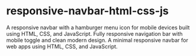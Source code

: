 # responsive-navbar-html-css-js
A responsive navbar with a hamburger menu icon for mobile devices built using HTML, CSS, and JavaScript.  Fully responsive navigation bar with mobile toggle and clean modern design.  A minimal responsive navbar for web apps using HTML, CSS, and JavaScript.
